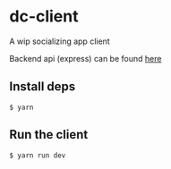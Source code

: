 # dc-client
A wip socializing app client

Backend api (express) can be found [here](https://github.com/Arbree-Workplace/dc-express-api)

## Install deps
`$ yarn`

## Run the client
`$ yarn run dev`
